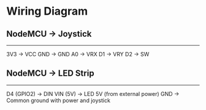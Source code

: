 # Wiring Diagram

## NodeMCU → Joystick

--------------------
3V3  → VCC
GND  → GND
A0   → VRX
D1   → VRY
D2   → SW

## NodeMCU → LED Strip

--------------------
D4 (GPIO2) → DIN
VIN (5V)   → LED 5V (from external power)
GND        → Common ground with power and joystick
